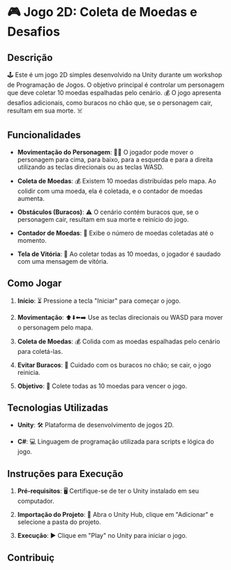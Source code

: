 # 🎮 Jogo 2D: Coleta de Moedas e Desafios

## Descrição

🕹️ Este é um jogo 2D simples desenvolvido na Unity durante um workshop de Programação de Jogos. O objetivo principal é controlar um personagem que deve coletar 10 moedas espalhadas pelo cenário. 💰 O jogo apresenta desafios adicionais, como buracos no chão que, se o personagem cair, resultam em sua morte. ☠️

## Funcionalidades

- **Movimentação do Personagem**: 🚶‍♂️ O jogador pode mover o personagem para cima, para baixo, para a esquerda e para a direita utilizando as teclas direcionais ou as teclas WASD.
  
- **Coleta de Moedas**: 💰 Existem 10 moedas distribuídas pelo mapa. Ao colidir com uma moeda, ela é coletada, e o contador de moedas aumenta.

- **Obstáculos (Buracos)**: ⚠️ O cenário contém buracos que, se o personagem cair, resultam em sua morte e reinício do jogo.

- **Contador de Moedas**: 🔢 Exibe o número de moedas coletadas até o momento.

- **Tela de Vitória**: 🎉 Ao coletar todas as 10 moedas, o jogador é saudado com uma mensagem de vitória.

## Como Jogar

1. **Início**: ⏳ Pressione a tecla "Iniciar" para começar o jogo.

2. **Movimentação**: ⬆️⬇️⬅️➡️ Use as teclas direcionais ou WASD para mover o personagem pelo mapa.

3. **Coleta de Moedas**: 💰 Colida com as moedas espalhadas pelo cenário para coletá-las.

4. **Evitar Buracos**: 🚫 Cuidado com os buracos no chão; se cair, o jogo reinicia.

5. **Objetivo**: 🎯 Colete todas as 10 moedas para vencer o jogo.

## Tecnologias Utilizadas

- **Unity**: 🛠️ Plataforma de desenvolvimento de jogos 2D.

- **C#**: 💻 Linguagem de programação utilizada para scripts e lógica do jogo.

## Instruções para Execução

1. **Pré-requisitos**: 🖥️ Certifique-se de ter o Unity instalado em seu computador.

2. **Importação do Projeto**: 📂 Abra o Unity Hub, clique em "Adicionar" e selecione a pasta do projeto.

3. **Execução**: ▶️ Clique em "Play" no Unity para iniciar o jogo.

## Contribuiç

